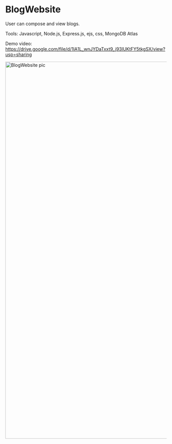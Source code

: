 # BlogWebsite

User can compose and view blogs.

Tools: Javascript, Node.js, Express.js, ejs, css, MongoDB Atlas

Demo video: https://drive.google.com/file/d/1lA1L_wnJYDaTxxt9_j93lUKtFY5tkgSX/view?usp=sharing

<img width="1175" alt="BlogWebsite pic" src="https://github.com/Yinghanghang/BlogWebsite/assets/71808318/71ae6cb7-eb9d-44f8-b503-93643d026215">



